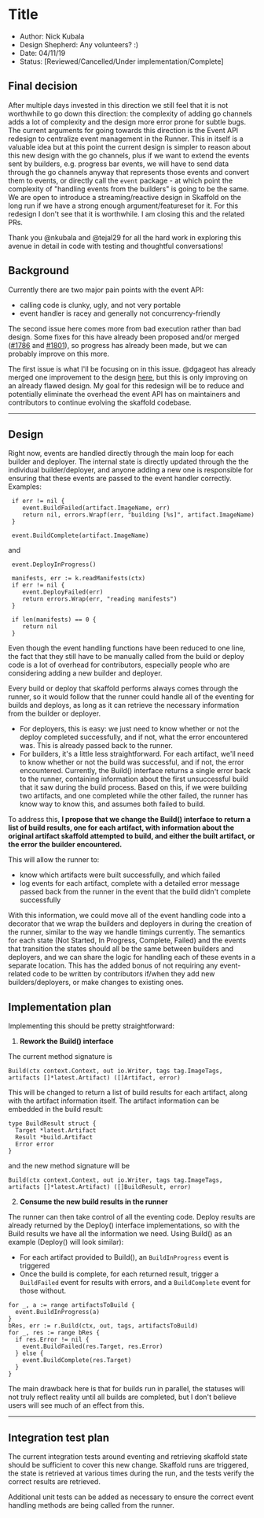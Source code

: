 # Title

* Author: Nick Kubala
* Design Shepherd: Any volunteers? :)
* Date: 04/11/19
* Status: [Reviewed/Cancelled/Under implementation/Complete]

## Final decision

After multiple days invested in this direction we still feel that it is not worthwhile to go down this direction: the complexity of adding go channels adds a lot of complexity and the design more error prone for subtle bugs. The current arguments for going towards this direction is the Event API redesign to centralize event management in the Runner. This in itself is a valuable idea but at this point the current design is simpler to reason about this new design with the go channels, plus if we want to extend the events sent by builders, e.g. progress bar events, we will have to send data through the go channels anyway that represents those events and convert them to events, or directly call the `event` package - at which point the complexity of "handling events from the builders" is going to be the same. 
We are open to introduce a streaming/reactive design in Skaffold on the long run if we have a strong enough argument/featureset for it. For this redesign I don't see that it is worthwhile. I am closing this and the related PRs. 

Thank you @nkubala  and @tejal29  for all the hard work in exploring this avenue in detail in code with testing and thoughtful conversations! 
## Background

Currently there are two major pain points with the event API:

* calling code is clunky, ugly, and not very portable
* event handler is racey and generally not concurrency-friendly

The second issue here comes more from bad execution rather than bad design. Some fixes for this have already been proposed and/or merged ([#1786](https://github.com/GoogleContainerTools/skaffold/pull/1786) and [#1801](https://github.com/GoogleContainerTools/skaffold/pull/1801)), so progress has already been made, but we can probably improve on this more.

The first issue is what I'll be focusing on in this issue. @dgageot has already merged one improvement to the design [here](https://github.com/GoogleContainerTools/skaffold/pull/1829), but this is only improving on an already flawed design. My goal for this redesign will be to reduce and potentially eliminate the overhead the event API has on maintainers and contributors to continue evolving the skaffold codebase.

___

## Design

Right now, events are handled directly through the main loop for each builder and deployer. The internal state is directly updated through the the individual builder/deployer, and anyone adding a new one is responsible for ensuring that these events are passed to the event handler correctly. Examples:

```golang
 if err != nil { 
 	event.BuildFailed(artifact.ImageName, err) 
 	return nil, errors.Wrapf(err, "building [%s]", artifact.ImageName) 
 } 
  
 event.BuildComplete(artifact.ImageName) 
```
and
```golang
 event.DeployInProgress() 
  
 manifests, err := k.readManifests(ctx) 
 if err != nil { 
 	event.DeployFailed(err) 
 	return errors.Wrap(err, "reading manifests") 
 } 
  
 if len(manifests) == 0 { 
 	return nil 
 }
```

Even though the event handling functions have been reduced to one line, the fact that they still have to be manually called from the build or deploy code is a lot of overhead for contributors, especially people who are considering adding a new builder and deployer.

Every build or deploy that skaffold performs always comes through the runner, so it would follow that the runner could handle all of the eventing for builds and deploys, as long as it can retrieve the necessary information from the builder or deployer.
* For deployers, this is easy: we just need to know whether or not the deploy completed successfully, and if not, what the error encountered was. This is already passed back to the runner.
* For builders, it's a little less straightforward. For each artifact, we'll need to know whether or not the build was successful, and if not, the error encountered. Currently, the Build() interface returns a single error back to the runner, containing information about the first unsuccessful build that it saw during the build process. Based on this, if we were building two artifacts, and one completed while the other failed, the runner has know way to know this, and assumes both failed to build.

To address this, **I propose that we change the Build() interface to return a list of build results, one for each artifact, with information about the original artifact skaffold attempted to build, and either the built artifact, or the error the builder encountered.**

This will allow the runner to:
* know which artifacts were built successfully, and which failed
* log events for each artifact, complete with a detailed error message passed back from the runner in the event that the build didn't complete successfully

With this information, we could move all of the event handling code into a decorator that we wrap the builders and deployers in during the creation of the runner, similar to the way we handle timings currently. The semantics for each state (Not Started, In Progress, Complete, Failed) and the events that transition the states should all be the same between builders and deployers, and we can share the logic for handling each of these events in a separate location. This has the added bonus of not requiring any event-related code to be written by contributors if/when they add new builders/deployers, or make changes to existing ones.


## Implementation plan

Implementing this should be pretty straightforward:

1) **Rework the Build() interface**

The current method signature is 

```golang
Build(ctx context.Context, out io.Writer, tags tag.ImageTags, artifacts []*latest.Artifact) ([]Artifact, error)
```

This will be changed to return a list of build results for each artifact, along with the artifact information itself. The artifact information can be embedded in the build result:

```golang
type BuildResult struct {
  Target *latest.Artifact
  Result *build.Artifact
  Error error
}
```
and the new method signature will be
```golang
Build(ctx context.Context, out io.Writer, tags tag.ImageTags, artifacts []*latest.Artifact) ([]BuildResult, error)
```

2) **Consume the new build results in the runner**

The runner can then take control of all the eventing code. Deploy results are already returned by the Deploy() interface implementations, so with the Build results we have all the information we need. Using Build() as an example (Deploy() will look similar):

* For each artifact provided to Build(), an `BuildInProgress` event is triggered
* Once the build is complete, for each returned result, trigger a `BuildFailed` event for results with errors, and a `BuildComplete` event for those without.

```golang
for _, a := range artifactsToBuild {
  event.BuildInProgress(a)
}
bRes, err := r.Build(ctx, out, tags, artifactsToBuild)
for _, res := range bRes {
  if res.Error != nil {
    event.BuildFailed(res.Target, res.Error)
  } else {
    event.BuildComplete(res.Target)
  }
}
```

The main drawback here is that for builds run in parallel, the statuses will not truly reflect reality until all builds are completed, but I don't believe users will see much of an effect from this.
___


## Integration test plan

The current integration tests around eventing and retrieving skaffold state should be sufficient to cover this new change. Skaffold runs are triggered, the state is retrieved at various times during the run, and the tests verify the correct results are retrieved.

Additional unit tests can be added as necessary to ensure the correct event handling methods are being called from the runner.
